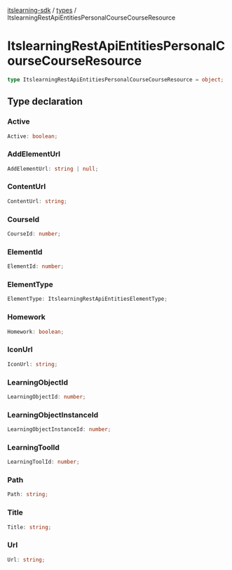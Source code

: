 [itslearning-sdk](../../modules.md) / [types](../index.md) / ItslearningRestApiEntitiesPersonalCourseCourseResource

# ItslearningRestApiEntitiesPersonalCourseCourseResource

```ts
type ItslearningRestApiEntitiesPersonalCourseCourseResource = object;
```

## Type declaration

### Active

```ts
Active: boolean;
```

### AddElementUrl

```ts
AddElementUrl: string | null;
```

### ContentUrl

```ts
ContentUrl: string;
```

### CourseId

```ts
CourseId: number;
```

### ElementId

```ts
ElementId: number;
```

### ElementType

```ts
ElementType: ItslearningRestApiEntitiesElementType;
```

### Homework

```ts
Homework: boolean;
```

### IconUrl

```ts
IconUrl: string;
```

### LearningObjectId

```ts
LearningObjectId: number;
```

### LearningObjectInstanceId

```ts
LearningObjectInstanceId: number;
```

### LearningToolId

```ts
LearningToolId: number;
```

### Path

```ts
Path: string;
```

### Title

```ts
Title: string;
```

### Url

```ts
Url: string;
```
